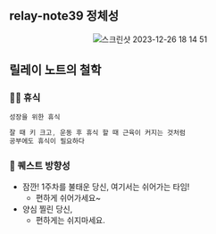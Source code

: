 ## relay-note39 정체성

<div align="center">
    <img alt="스크린샷 2023-12-26 18 14 51" src="https://github.com/user-attachments/assets/9129ba79-cfc2-4167-8dbd-982fd8c09c2c">
</div>

## 릴레이 노트의 철학

### 🧘🏻 휴식

```swift
성장을 위한 휴식

잘 때 키 크고, 운동 후 휴식 할 때 근육이 커지는 것처럼
공부에도 휴식이 필요하다
```

### 🤔 퀘스트 방향성

- 잠깐! 1주차를 불태운 당신, 여기서는 쉬어가는 타임!
    - 편하게 쉬어가세요~
- 양심 찔린 당신,
    - 편하게는 쉬지마세요.
